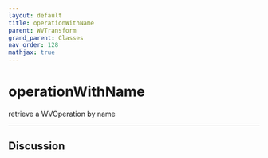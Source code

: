 ```yaml
---
layout: default
title: operationWithName
parent: WVTransform
grand_parent: Classes
nav_order: 128
mathjax: true
---
```


#  operationWithName

retrieve a WVOperation by name


---

## Discussion

  
